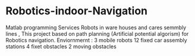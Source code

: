 # Robotics-indoor-Navigation
Matlab programming
Services Robots in ware houses and cares semmbly lines , This project based on path planning (Artificial potential algorism) for Robotics navigation.
Enviornmernt :
3 mobile robots
12 fixed car assembly stations 
4 fixet obstacles 
2 moving obstacles
